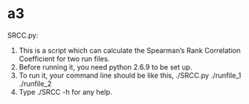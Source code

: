 # a3

SRCC.py:
1. This is a script which can calculate the Spearman’s Rank Correlation Coefficient for two run files.
2. Before running it, you need python 2.6.9 to be set up.
3. To run it, your command line should be like this, ./SRCC.py ./runfile_1 ./runfile_2
4. Type ./SRCC -h for any help.
